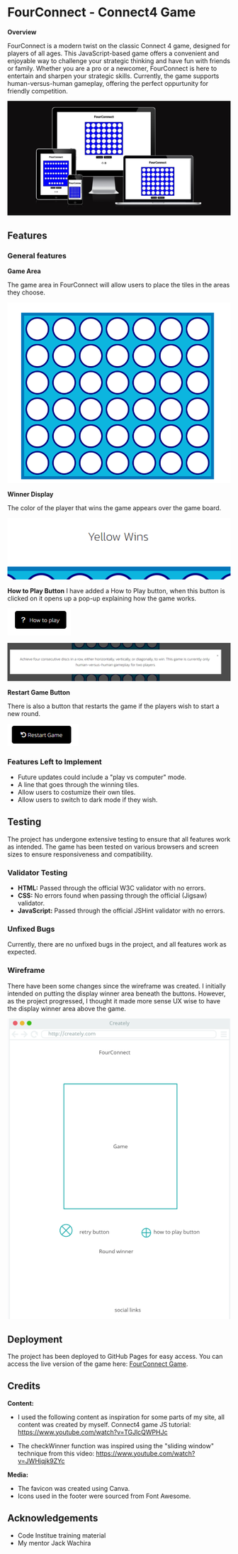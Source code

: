 # FourConnect - Connect4 Game

**Overview**

FourConnect is a modern twist on the classic Connect 4 game, designed for players of all ages. This JavaScript-based game offers a convenient and enjoyable way to challenge your strategic thinking and have fun with friends or family. Whether you are a pro or a newcomer, FourConnect is here to entertain and sharpen your strategic skills. Currently, the game supports human-versus-human gameplay, offering the perfect oppurtunity for friendly competition.

![Image of Site Responsiveness](README-images/siteresponse.png)



## Features

### General features

**Game Area**

The game area in FourConnect will allow users to place the tiles in the areas they choose.

![Image of Game Area](README-images/gamearea.png)

**Winner Display**

The color of the player that wins the game appears over the game board.

![Winner Display Message](README-images/displaywinner.png)

**How to Play Button**
I have added a How to Play button, when this button is clicked on it opens up a pop-up explaining how the game works.

![Image of How To Play Button](README-images/howtoplaybutton.png)

![Image of PopUp](README-images/howtoplaypopup.png)


**Restart Game Button**

There is also a button that restarts the game if the players wish to start a new round.

![Image of Restart Button](README-images/restartbutton.png)



### Features Left to Implement

- Future updates could include a "play vs computer" mode.
- A line that goes through the winning tiles.
- Allow users to costumize their own tiles.
- Allow users to switch to dark mode if they wish.


## Testing

The project has undergone extensive testing to ensure that all features work as intended. The game has been tested on various browsers and screen sizes to ensure responsiveness and compatibility.

### Validator Testing

- **HTML:** Passed through the official W3C validator with no errors.
- **CSS:** No errors found when passing through the official (Jigsaw) validator.
- **JavaScript:** Passed through the official JSHint validator with no errors.

### Unfixed Bugs

Currently, there are no unfixed bugs in the project, and all features work as expected.

### Wireframe

There have been some changes since the wireframe was created. I initially intended on putting the display winner area beneath the buttons. However, as the project progressed, I thought it made more sense UX wise to have the display winner area above the game.

![Image of Wireframe](README-images/wireframe.png)

## Deployment

The project has been deployed to GitHub Pages for easy access. You can access the live version of the game here: [FourConnect Game](https://alex025x.github.io/FourConnect/).

## Credits

**Content:**

- I used the following content as inspiration for some parts of my site, all content was created by myself.
 Connect4 game JS tutorial: <https://www.youtube.com/watch?v=TGJlcQWPHJc>

- The checkWinner function was inspired using the "sliding window" technique from this video: <https://www.youtube.com/watch?v=JWHjqjk9ZYc>
 

**Media:**

- The favicon was created using Canva.
- Icons used in the footer were sourced from Font Awesome.
  

## Acknowledgements

- Code Institue training material
- My mentor Jack Wachira
